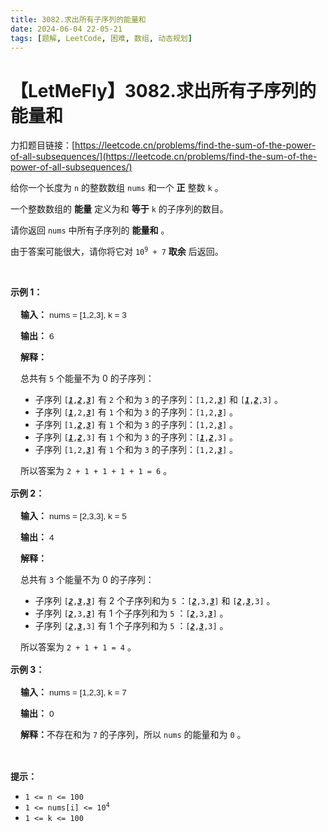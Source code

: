 ```yaml
---
title: 3082.求出所有子序列的能量和
date: 2024-06-04 22-05-21
tags: [题解, LeetCode, 困难, 数组, 动态规划]
---
```


# 【LetMeFly】3082.求出所有子序列的能量和

力扣题目链接：[https://leetcode.cn/problems/find-the-sum-of-the-power-of-all-subsequences/](https://leetcode.cn/problems/find-the-sum-of-the-power-of-all-subsequences/)

<p>给你一个长度为 <code>n</code>&nbsp;的整数数组&nbsp;<code>nums</code>&nbsp;和一个 <strong>正</strong>&nbsp;整数&nbsp;<code>k</code>&nbsp;。</p>

<p>一个整数数组的 <strong>能量</strong>&nbsp;定义为和 <strong>等于</strong>&nbsp;<code>k</code>&nbsp;的子序列的数目。</p>

<p>请你返回 <code>nums</code>&nbsp;中所有子序列的 <strong>能量和</strong>&nbsp;。</p>

<p>由于答案可能很大，请你将它对&nbsp;<code>10<sup>9</sup> + 7</code>&nbsp;<strong>取余</strong>&nbsp;后返回。</p>

<p>&nbsp;</p>

<p><strong class="example">示例 1：</strong></p>

<div class="example-block" style="border-color: var(--border-tertiary); border-left-width: 2px; color: var(--text-secondary); font-size: .875rem; margin-bottom: 1rem; margin-top: 1rem; overflow: visible; padding-left: 1rem;">
<p><strong>输入：</strong> <span class="example-io" style="font-family: Menlo,sans-serif; font-size: 0.85rem;"> nums = [1,2,3], k = 3 </span></p>

<p><strong>输出：</strong> <span class="example-io" style="font-family: Menlo,sans-serif; font-size: 0.85rem;"> 6 </span></p>

<p><strong>解释：</strong></p>

<p>总共有&nbsp;<code>5</code>&nbsp;个能量不为 0 的子序列：</p>

<ul>
	<li>子序列&nbsp;<code>[<u><em><strong>1</strong></em></u>,<u><em><strong>2</strong></em></u>,<u><em><strong>3</strong></em></u>]</code> 有&nbsp;<code>2</code>&nbsp;个和为&nbsp;<code>3</code>&nbsp;的子序列：<code>[1,2,<u><strong><em>3</em></strong></u>]</code> 和 <code>[<u><strong><em>1</em></strong></u>,<u><strong><em>2</em></strong></u>,3]</code>&nbsp;。</li>
	<li>子序列&nbsp;<code>[<u><em><strong>1</strong></em></u>,2,<u><em><strong>3</strong></em></u>]</code>&nbsp;有 <code>1</code>&nbsp;个和为&nbsp;<code>3</code>&nbsp;的子序列：<code>[1,2,<u><strong><em>3</em></strong></u>]</code>&nbsp;。</li>
	<li>子序列&nbsp;<code>[1,<u><em><strong>2</strong></em></u>,<u><em><strong>3</strong></em></u>]</code> 有&nbsp;<code>1</code>&nbsp;个和为&nbsp;<code>3</code>&nbsp;的子序列：<code>[1,2,<u><strong><em>3</em></strong></u>]</code>&nbsp;。</li>
	<li>子序列&nbsp;<code>[<u><em><strong>1</strong></em></u>,<u><em><strong>2</strong></em></u>,3]</code>&nbsp;有&nbsp;<code>1</code>&nbsp;个和为&nbsp;<code>3</code>&nbsp;的子序列：<code>[<u><strong><em>1</em></strong></u>,<u><strong><em>2</em></strong></u>,3]</code>&nbsp;。</li>
	<li>子序列&nbsp;<code>[1,2,<u><em><strong>3</strong></em></u>]</code>&nbsp;有&nbsp;<code>1</code>&nbsp;个和为&nbsp;<code>3</code>&nbsp;的子序列：<code>[1,2,<u><strong><em>3</em></strong></u>]</code>&nbsp;。</li>
</ul>

<p>所以答案为&nbsp;<code>2 + 1 + 1 + 1 + 1 = 6</code>&nbsp;。</p>
</div>

<p><strong class="example">示例 2：</strong></p>

<div class="example-block" style="border-color: var(--border-tertiary); border-left-width: 2px; color: var(--text-secondary); font-size: .875rem; margin-bottom: 1rem; margin-top: 1rem; overflow: visible; padding-left: 1rem;">
<p><strong>输入：</strong> <span class="example-io" style="font-family: Menlo,sans-serif; font-size: 0.85rem;"> nums = [2,3,3], k = 5 </span></p>

<p><strong>输出：</strong> <span class="example-io" style="font-family: Menlo,sans-serif; font-size: 0.85rem;"> 4 </span></p>

<p><strong>解释：</strong></p>

<p>总共有&nbsp;<code>3</code>&nbsp;个能量不为 0 的子序列：</p>

<ul>
	<li>子序列&nbsp;<code>[<u><em><strong>2</strong></em></u>,<u><em><strong>3</strong></em></u>,<u><em><strong>3</strong></em></u>]</code>&nbsp;有 2 个子序列和为&nbsp;<code>5</code>&nbsp;：<code>[<u><strong><em>2</em></strong></u>,3,<u><strong><em>3</em></strong></u>]</code> 和&nbsp;<code>[<u><strong><em>2</em></strong></u>,<u><strong><em>3</em></strong></u>,3]</code>&nbsp;。</li>
	<li>子序列&nbsp;<code>[<u><em><strong>2</strong></em></u>,3,<u><em><strong>3</strong></em></u>]</code>&nbsp;有 1 个子序列和为&nbsp;<code>5</code>&nbsp;：<code>[<u><strong><em>2</em></strong></u>,3,<u><strong><em>3</em></strong></u>]</code>&nbsp;。</li>
	<li>子序列&nbsp;<code>[<u><em><strong>2</strong></em></u>,<u><em><strong>3</strong></em></u>,3]</code>&nbsp;有 1 个子序列和为 <code>5</code>&nbsp;：<code>[<u><strong><em>2</em></strong></u>,<u><strong><em>3</em></strong></u>,3]</code>&nbsp;。</li>
</ul>

<p>所以答案为&nbsp;<code>2 + 1 + 1 = 4</code>&nbsp;。</p>
</div>

<p><strong class="example">示例 3：</strong></p>

<div class="example-block" style="border-color: var(--border-tertiary); border-left-width: 2px; color: var(--text-secondary); font-size: .875rem; margin-bottom: 1rem; margin-top: 1rem; overflow: visible; padding-left: 1rem;">
<p><strong>输入：</strong> <span class="example-io" style="font-family: Menlo,sans-serif; font-size: 0.85rem;"> nums = [1,2,3], k = 7 </span></p>

<p><strong>输出：</strong> <span class="example-io" style="font-family: Menlo,sans-serif; font-size: 0.85rem;"> 0 </span></p>

<p><strong>解释：</strong>不存在和为 <code>7</code>&nbsp;的子序列，所以 <code>nums</code>&nbsp;的能量和为&nbsp;<code>0</code>&nbsp;。</p>
</div>

<p>&nbsp;</p>

<p><strong>提示：</strong></p>

<ul>
	<li><code>1 &lt;= n &lt;= 100</code></li>
	<li><code>1 &lt;= nums[i] &lt;= 10<sup>4</sup></code></li>
	<li><code>1 &lt;= k &lt;= 100</code></li>
</ul>


    